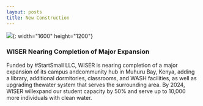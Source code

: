 ```yaml
---
layout: posts
title: New Construction
---
```

![](/uploads/library-interior-of-entry-phase-iv.jpg){: width="1600" height="1200"}

### WISER Nearing Completion of Major Expansion

Funded by \#StartSmall LLC, WISER is nearing completion of a major expansion of its campus andcommunity hub in Muhuru Bay, Kenya, adding a library, additional dormitories, classrooms, and WASH facilities, as well as upgrading thewater system that serves the surrounding area. By 2024, WISER willexpand our student capacity by 50% and serve up to 10,000 more individuals with clean water.